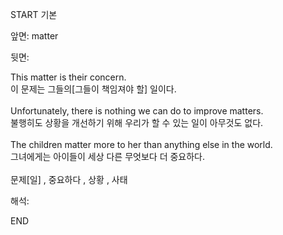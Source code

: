 START
기본

앞면:
matter


뒷면:
<div>This matter is their concern. </div><div><div>이 문제는 그들의[그들이 책임져야 할] 일이다.</div></div><div><br></div><div><div>Unfortunately, there is nothing we can do to improve matters. </div><div>불행히도 상황을 개선하기 위해 우리가 할 수 있는 일이 아무것도 없다.</div></div><div><br></div><div><div>The children matter more to her than anything else in the world. </div><div>그녀에게는 아이들이 세상 다른 무엇보다 더 중요하다.</div></div><div><br></div><div>문제[일] , 중요하다 , 상황 , 사태</div>


해석:
<!--ID: 1746614454259-->
END